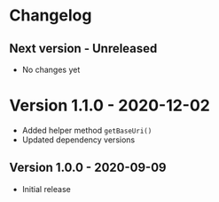 # Changelog

## Next version - Unreleased

* No changes yet

# Version 1.1.0 - 2020-12-02

* Added helper method `getBaseUri()`
* Updated dependency versions

## Version 1.0.0 - 2020-09-09

* Initial release
